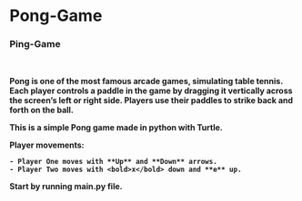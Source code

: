 # Pong-Game

<h3><b>Ping-Game<b/></h3>
<br>

Pong is one of the most famous arcade games, simulating table tennis. Each player controls a paddle in the game by dragging it vertically across the screen’s left or right side. Players use their paddles to strike back and forth on the ball.

This is a simple Pong game made in python with Turtle.

Player movements:
    
    - Player One moves with **Up** and **Down** arrows.
    - Player Two moves with <bold>x</bold> down and **e** up.

Start by running **main.py** file.

